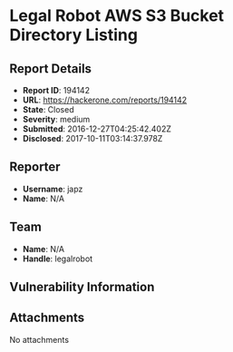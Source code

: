 # Legal Robot AWS S3 Bucket Directory Listing

## Report Details
- **Report ID**: 194142
- **URL**: https://hackerone.com/reports/194142
- **State**: Closed
- **Severity**: medium
- **Submitted**: 2016-12-27T04:25:42.402Z
- **Disclosed**: 2017-10-11T03:14:37.978Z

## Reporter
- **Username**: japz
- **Name**: N/A

## Team
- **Name**: N/A
- **Handle**: legalrobot

## Vulnerability Information


## Attachments
No attachments
